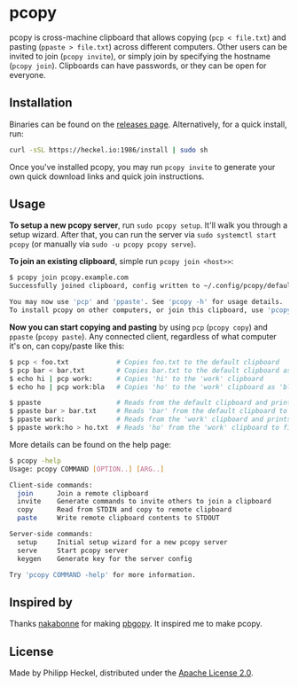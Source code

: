 # pcopy
pcopy is cross-machine clipboard that allows copying (`pcp < file.txt`) and pasting (`ppaste > file.txt`)
across different computers. Other users can be invited to join (`pcopy invite`), or simply join by specifying 
the hostname (`pcopy join`). Clipboards can have passwords, or they can be open for everyone.  

## Installation
Binaries can be found on the [releases page](https://github.com/binwiederhier/pcopy/releases). Alternatively, for a quick install, run:
```bash
curl -sSL https://heckel.io:1986/install | sudo sh
```

Once you've installed pcopy, you may run `pcopy invite` to generate your own quick download links and quick join instructions.

## Usage
**To setup a new pcopy server**, run `sudo pcopy setup`. It'll walk you through a setup wizard. After that, you can run
the server via `sudo systemctl start pcopy` (or manually via `sudo -u pcopy pcopy serve`).

**To join an existing clipboard**, simple run `pcopy join <host>>`:
```bash
$ pcopy join pcopy.example.com
Successfully joined clipboard, config written to ~/.config/pcopy/default.conf

You may now use 'pcp' and 'ppaste'. See 'pcopy -h' for usage details.
To install pcopy on other computers, or join this clipboard, use 'pcopy invite' command.
```

**Now you can start copying and pasting** by using `pcp` (`pcopy copy`) and `ppaste` (`pcopy paste`). Any connected
client, regardless of what computer it's on, can copy/paste like this:

```bash
$ pcp < foo.txt            # Copies foo.txt to the default clipboard
$ pcp bar < bar.txt        # Copies bar.txt to the default clipboard as 'bar'
$ echo hi | pcp work:      # Copies 'hi' to the 'work' clipboard
$ echo ho | pcp work:bla   # Copies 'ho' to the 'work' clipboard as 'bla'

$ ppaste                   # Reads from the default clipboard and prints its contents
$ ppaste bar > bar.txt     # Reads 'bar' from the default clipboard to file 'bar.txt'
$ ppaste work:             # Reads from the 'work' clipboard and prints its contents
$ ppaste work:ho > ho.txt  # Reads 'ho' from the 'work' clipboard to file 'ho.txt'
```

More details can be found on the help page:
```bash 
$ pcopy -help
Usage: pcopy COMMAND [OPTION..] [ARG..]

Client-side commands:
  join      Join a remote clipboard
  invite    Generate commands to invite others to join a clipboard
  copy      Read from STDIN and copy to remote clipboard
  paste     Write remote clipboard contents to STDOUT

Server-side commands:
  setup     Initial setup wizard for a new pcopy server
  serve     Start pcopy server
  keygen    Generate key for the server config

Try 'pcopy COMMAND -help' for more information.
```

## Inspired by
Thanks [nakabonne](https://github.com/nakabonne) for making [pbgopy](https://github.com/nakabonne/pbgopy). It inspired me to make pcopy. 

## License
Made by Philipp Heckel, distributed under the [Apache License 2.0](LICENSE).

